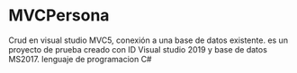 # MVCPersona
Crud en visual studio MVC5, conexión a una base de datos existente.
es un proyecto de prueba creado con ID Visual studio 2019 y base de datos MS2017.
lenguaje de programacion C#
